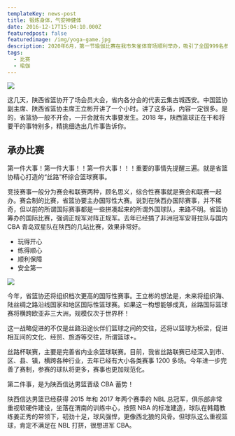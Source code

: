 ```yaml
---
templateKey: news-post
title: 锻炼身体，气安神健体
date: 2016-12-17T15:04:10.000Z
featuredpost: false
featuredimage: /img/yoga-game.jpg
description: 2020年6月，第一节瑜伽比赛在我市朱雀体育场顺利举办，吸引了全国999名参赛选手。
tags:
  - 比赛
  - 瑜伽
---
```


![](/img/yoga-game.jpg)

这几天，陕西省篮协开了场会员大会，省内各分会的代表云集古城西安。中国篮协副主席、陕西省篮协主席王立彬开讲了一个小时。讲了这多话，内容一定很多。是的，省篮协一般不开会，一开会就有大事要发生。2018 年，陕西篮球正在干和将要干的事特别多，精挑细选出几件事告诉你。

## 承办比赛

第一件大事！第一件大事！！第一件大事！！！重要的事情先提醒三遍。就是省篮协精心打造的“丝路”杯综合篮球赛事。

竞技赛事一般分为赛会和联赛两种，顾名思义，综合性赛事就是赛会和联赛一起办。赛会制的比赛，省篮协要主办国际性大赛。说到在陕西办国际赛事，并不稀奇，但以前的所谓国际赛事都是一些拼凑起来的所谓外国球队，来路不明。省篮协筹办的国际比赛，强调正规军对阵正规军。去年已经搞了非洲冠军安哥拉队与国内 CBA 青岛双星队在陕西的几站比赛，效果非常好。

- 玩得开心
- 练得顺心
- 顺利保障
- 安全第一

![](/img/yoga-game.jpg)

今年，省篮协还将组织档次更高的国际性赛事。王立彬的想法是，未来将组织海、陆丝绸之路沿线国家和地区国际性篮球赛。如果这一构想能够成真，丝路国际篮球赛将横跨欧亚非三大洲，规模仅次于世界杯！

这一战略促进的不仅是丝路沿途伙伴们篮球之间的交往，还将以篮球为桥梁，促进相互间的文化、经贸、旅游等交往，所谓篮球+。

丝路杯联赛，主要是完善省内业余篮球联赛。目前，我省丝路联赛已经深入到市、区、县、镇，横跨各种行业，去年已经有大小各类赛事 1200 多场。今年进一步完善了赛制，参赛的球队将更多，赛事也更加规范化。

第二件事，是为陕西信达男篮晋级 CBA 蓄势！

陕西信达男篮已经获得 2015 年和 2017 年两个赛季的 NBL 总冠军，俱乐部非常重视软硬件建设，坐落在渭南的训练中心，按照 NBA 的标准建造，球队在韩籍教练姜正秀的带领下，韧劲十足，球风强悍，更像西北狼的风骨。但球队这么重视篮球，肯定不满足在 NBL 打拼，很想进军 CBA。
